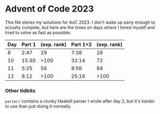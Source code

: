 # Advent of Code 2023

This file stores my solutions for AoC 2023. I don't wake up early enough to actually compete, but here are the times on days where I timed myself and tried to solve as fast as possible:

| Day | Part 1 | (exp. rank) | Part 1+2 | (exp. rank) |
| --- | ------ | ----------- | -------- | ----------- |
|   8 |   2:47 |          29 |     7:38 |          28 |
|  10 |  15:30 |        >100 |    32:14 |          72 |
|  11 |   5:25 |          56 |     8:56 |          84 |
|  12 |   8:12 |        >100 |    25:16 |        >100 |

### Other tidbits

`parser/` contains a clunky Haskell parser I wrote after day 2, but it's harder to use than just doing it normally.
